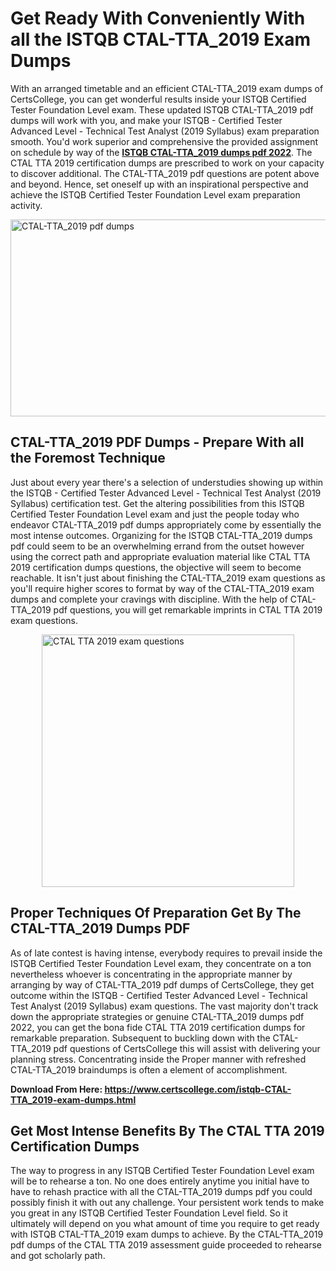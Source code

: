 <h1><strong>Get Ready With Conveniently With all the ISTQB CTAL-TTA_2019 Exam Dumps&nbsp;</strong></h1>
<p><span style="font-weight: 400;">With an arranged timetable and an efficient  CTAL-TTA_2019 exam dumps of CertsCollege, you can get wonderful results inside your ISTQB Certified Tester Foundation Level exam. These updated ISTQB CTAL-TTA_2019 pdf dumps will work with you, and make your ISTQB - Certified Tester Advanced Level - Technical Test Analyst (2019 Syllabus) exam preparation smooth. You'd work superior and comprehensive the provided assignment on schedule by way of the <strong><a href="https://www.certscollege.com/istqb-CTAL-TTA_2019-exam-dumps.html">ISTQB CTAL-TTA_2019 dumps pdf 2022</a></strong>. The CTAL TTA 2019 certification dumps are prescribed to work on your capacity to discover additional. The  CTAL-TTA_2019 pdf questions are potent above and beyond. Hence, set oneself up with an inspirational perspective and achieve the ISTQB Certified Tester Foundation Level exam preparation activity.&nbsp;</span></p>
<p><span style="font-weight: 400;"><img style="display: block; margin-left: auto; margin-right: auto;" src="https://i.ibb.co/CPDK3ps/Yellow-and-Blue-Initiative-Blog-Banner.png" alt="CTAL-TTA_2019 pdf dumps" width="559" height="315" /></span></p>
<h2><strong>CTAL-TTA_2019 PDF Dumps - Prepare With all the Foremost Technique</strong></h2>
<p><span style="font-weight: 400;">Just about every year there's a selection of understudies showing up within the ISTQB - Certified Tester Advanced Level - Technical Test Analyst (2019 Syllabus) certification test. Get the altering possibilities from this ISTQB Certified Tester Foundation Level exam and just the people today who endeavor CTAL-TTA_2019 pdf dumps appropriately come by essentially the most intense outcomes. Organizing for the ISTQB CTAL-TTA_2019 dumps pdf could seem to be an overwhelming errand from the outset however using the correct path and appropriate evaluation material like CTAL TTA 2019 certification dumps questions, the objective will seem to become reachable. It isn't just about finishing the CTAL-TTA_2019 exam questions as you'll require higher scores to format by way of the CTAL-TTA_2019 exam dumps and complete your cravings with discipline. With the help of CTAL-TTA_2019 pdf questions, you will get remarkable imprints in CTAL TTA 2019 exam questions.</span></p>
<p><span style="font-weight: 400;"><a href="https://tinyurl.com/5d36kkd3"><img style="display: block; margin-left: auto; margin-right: auto;" src="https://i.ibb.co/9tMrhdY/Teacher-Appreciation-Invitation.png" alt="CTAL TTA 2019 exam questions " width="404" height="404" /></a></span></p>
<h2><strong>Proper Techniques Of Preparation Get By The CTAL-TTA_2019 Dumps PDF</strong></h2>
<p><span style="font-weight: 400;">As of late contest is having intense, everybody requires to prevail inside the ISTQB Certified Tester Foundation Level exam, they concentrate on a ton nevertheless whoever is concentrating in the appropriate manner by arranging by way of CTAL-TTA_2019 pdf dumps of CertsCollege, they get outcome within the ISTQB - Certified Tester Advanced Level - Technical Test Analyst (2019 Syllabus) exam questions. The vast majority don't track down the appropriate strategies or genuine CTAL-TTA_2019 dumps pdf 2022, you can get the bona fide CTAL TTA 2019 certification dumps for remarkable preparation. Subsequent to buckling down with the  CTAL-TTA_2019 pdf questions of CertsCollege this will assist with delivering your planning stress. Concentrating inside the Proper manner with refreshed CTAL-TTA_2019 braindumps is often a element of accomplishment.</span></p>
<p><span style="font-weight: 400;"><strong>Download From Here: <a href="https://www.certscollege.com/istqb-CTAL-TTA_2019-exam-dumps.html">https://www.certscollege.com/istqb-CTAL-TTA_2019-exam-dumps.html</a></strong></span></p>
<h2><strong>Get Most Intense Benefits By The CTAL TTA 2019 Certification Dumps</strong></h2>
<p><span style="font-weight: 400;">The way to progress in any ISTQB Certified Tester Foundation Level exam will be to rehearse a ton. No one does entirely anytime you initial have to have to rehash practice with all the CTAL-TTA_2019 dumps pdf you could possibly finish it with out any challenge. Your persistent work tends to make you great in any ISTQB Certified Tester Foundation Level field. So it ultimately will depend on you what amount of time you require to get ready with ISTQB CTAL-TTA_2019 exam dumps to achieve. By the CTAL-TTA_2019 pdf dumps of the CTAL TTA 2019 assessment guide proceeded to rehearse and got scholarly path.</span></p>

